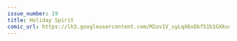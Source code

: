 ```yaml
---
issue_number: 19
title: Holiday Spirit
comic_url: https://lh3.googleusercontent.com/M2ov1V_uyLqX6xDbf51b1GXkuswLJRFqHW8aPyqvD0o121gN__HFwVw6i0M8UPn2kqir2jZLfJluwMWc8_0YLk9FHOv-vDEFp4z4r0NRxL8p8qLWYjfeeH9cN1ki9DLeVGeq6bK0KA=w1200
---
```

